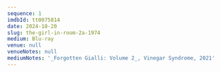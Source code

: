 ```yaml
---
sequence: 1
imdbId: tt0075814
date: 2024-10-20
slug: the-girl-in-room-2a-1974
medium: Blu-ray
venue: null
venueNotes: null
mediumNotes: '_Forgotten Gialli: Volume 2_, Vinegar Syndrome, 2021'
---
```



